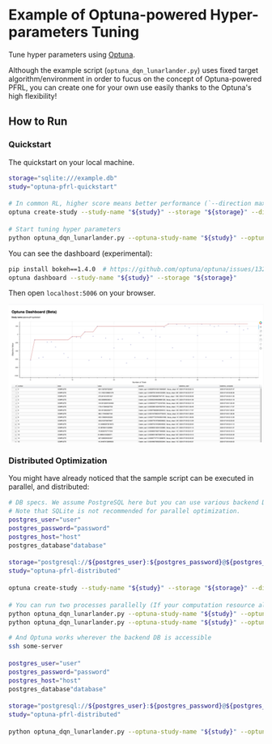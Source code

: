 # Example of Optuna-powered Hyper-parameters Tuning

Tune hyper parameters using [Optuna](https://optuna.org/).

Although the example script (`optuna_dqn_lunarlander.py`) uses fixed target algorithm/environment
in order to fucus on the concept of Optuna-powered PFRL,
you can create one for your own use easily thanks to the Optuna's high flexibility!


## How to Run

### Quickstart

The quickstart on your local machine.

```bash
storage="sqlite:///example.db"
study="optuna-pfrl-quickstart"

# In common RL, higher score means better performance (`--direction maximize`)
optuna create-study --study-name "${study}" --storage "${storage}" --direction maximize

# Start tuning hyper parameters
python optuna_dqn_lunarlander.py --optuna-study-name "${study}" --optuna-storage "${storage}"
```

You can see the dashboard (experimental):

```bash
pip install bokeh==1.4.0  # https://github.com/optuna/optuna/issues/1320
optuna dashboard --study-name "${study}" --storage "${storage}"
```

Then open `localhost:5006` on your browser.

![dashboard](assets/dashboard.png)



### Distributed Optimization

You might have already noticed that the sample script can be executed in parallel, and distributed:

```bash
# DB specs. We assume PostgreSQL here but you can use various backend DB engines.
# Note that SQLite is not recommended for parallel optimization.
postgres_user="user"
postgres_password="password"
postgres_host="host"
postgres_database"database"

storage="postgresql://${postgres_user}:${postgres_password}@${postgres_host}/${postgres_database}"
study="optuna-pfrl-distributed"

optuna create-study --study-name "${study}" --storage "${storage}" --direction maximize

# You can run two processes parallelly (If your computation resource allows!)
python optuna_dqn_lunarlander.py --optuna-study-name "${study}" --optuna-storage "${storage}" &
python optuna_dqn_lunarlander.py --optuna-study-name "${study}" --optuna-storage "${storage}" &
```

```bash
# And Optuna works wherever the backend DB is accessible
ssh some-server

postgres_user="user"
postgres_password="password"
postgres_host="host"
postgres_database"database"

storage="postgresql://${postgres_user}:${postgres_password}@${postgres_host}/${postgres_database}"
study="optuna-pfrl-distributed"

python optuna_dqn_lunarlander.py --optuna-study-name "${study}" --optuna-storage "${storage}"
```
